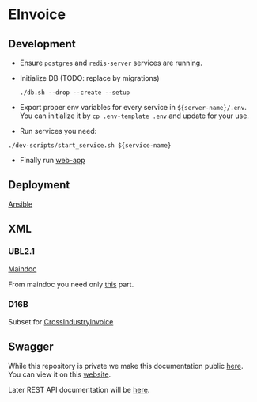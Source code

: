 # EInvoice

## Development

* Ensure `postgres` and `redis-server` services are running.
* Initialize DB (TODO: replace by migrations)

    `./db.sh --drop --create --setup`

* Export proper env variables for every service in `${server-name}/.env`.
You can initialize it by `cp .env-template .env` and update for your use.

* Run services you need:

```shell script
./dev-scripts/start_service.sh ${service-name}
```

* Finally run [web-app](einvoice-web-app/README.md)

## Deployment

[Ansible](ansible/README.md)

## XML

### UBL2.1

[Maindoc](http://docs.oasis-open.org/ubl/os-UBL-2.1/xsd)

From maindoc you need only [this](http://docs.oasis-open.org/ubl/os-UBL-2.1/xsd/maindoc/UBL-Invoice-2.1.xsd)
part.

### D16B

Subset for [CrossIndustryInvoice](https://www.unece.org/fileadmin/DAM/cefact/xml_schemas/D16B_SCRDM__Subset__CII.zip)

## Swagger

While this repository is private we make this documentation public [here](https://github.com/filipsladek/slovensko-sk-api/blob/master/swagger.yml).
You can view it on this [website](https://generator.swagger.io/?url=https://raw.githubusercontent.com/filipsladek/slovensko-sk-api/master/swagger.yml).

Later REST API documentation will be [here](docs/swagger.yml).
